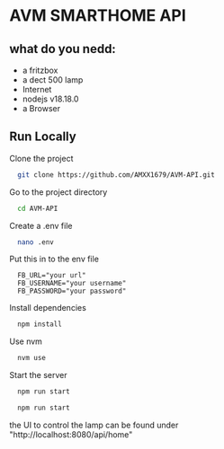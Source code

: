 AVM SMARTHOME API
================
what do you nedd:
----------------
  - a fritzbox
  - a dect 500 lamp
  - Internet
  - nodejs v18.18.0
  - a Browser

## Run Locally

Clone the project

```bash
  git clone https://github.com/AMXX1679/AVM-API.git
```

Go to the project directory

```bash
  cd AVM-API
```
Create a .env file

```bash
  nano .env
```
Put this in to the env file 

```env
  FB_URL="your url"
  FB_USERNAME="your username"
  FB_PASSWORD="your password"

```

Install dependencies

```bash
  npm install
```
Use nvm

```bash
  nvm use
```

Start the server

```bash
  npm run start
```

```bash
  npm run start
```

the UI to control the lamp can be found under "http://localhost:8080/api/home"

